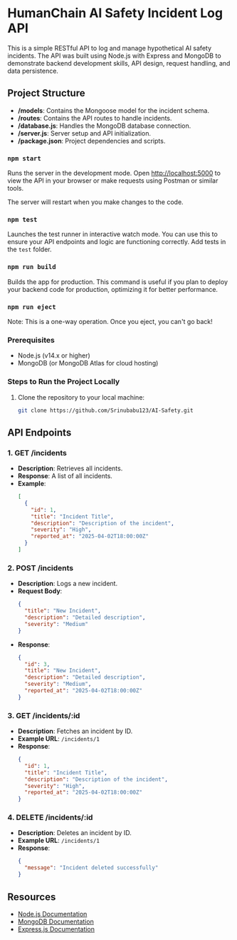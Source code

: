 # HumanChain AI Safety Incident Log API

This is a simple RESTful API to log and manage hypothetical AI safety incidents. The API was built using Node.js with Express and MongoDB to demonstrate backend development skills, API design, request handling, and data persistence.

## Project Structure
- **/models**: Contains the Mongoose model for the incident schema.
- **/routes**: Contains the API routes to handle incidents.
- **/database.js**: Handles the MongoDB database connection.
- **/server.js**: Server setup and API initialization.
- **/package.json**: Project dependencies and scripts.
### `npm start`
Runs the server in the development mode.
Open [http://localhost:5000](http://localhost:5000) to view the API in your browser or make requests using Postman or similar tools.

The server will restart when you make changes to the code.

### `npm test`
Launches the test runner in interactive watch mode.
You can use this to ensure your API endpoints and logic are functioning correctly. Add tests in the `test` folder.

### `npm run build`
Builds the app for production.
This command is useful if you plan to deploy your backend code for production, optimizing it for better performance.

### `npm run eject`
Note: This is a one-way operation. Once you eject, you can't go back!

### Prerequisites
- Node.js (v14.x or higher)
- MongoDB (or MongoDB Atlas for cloud hosting)

### Steps to Run the Project Locally

1. Clone the repository to your local machine:
   ```bash
   git clone https://github.com/Srinubabu123/AI-Safety.git
## API Endpoints

### 1. **GET /incidents**
   - **Description**: Retrieves all incidents.
   - **Response**: A list of all incidents.
   - **Example**:
     ```json
     [
       {
         "id": 1,
         "title": "Incident Title",
         "description": "Description of the incident",
         "severity": "High",
         "reported_at": "2025-04-02T18:00:00Z"
       }
     ]
     ```

### 2. **POST /incidents**
   - **Description**: Logs a new incident.
   - **Request Body**:
     ```json
     {
       "title": "New Incident",
       "description": "Detailed description",
       "severity": "Medium"
     }
     ```
   - **Response**:
     ```json
     {
       "id": 3,
       "title": "New Incident",
       "description": "Detailed description",
       "severity": "Medium",
       "reported_at": "2025-04-02T18:00:00Z"
     }
     ```

### 3. **GET /incidents/:id**
   - **Description**: Fetches an incident by ID.
   - **Example URL**: `/incidents/1`
   - **Response**:
     ```json
     {
       "id": 1,
       "title": "Incident Title",
       "description": "Description of the incident",
       "severity": "High",
       "reported_at": "2025-04-02T18:00:00Z"
     }
     ```

### 4. **DELETE /incidents/:id**
   - **Description**: Deletes an incident by ID.
   - **Example URL**: `/incidents/1`
   - **Response**:
     ```json
     {
       "message": "Incident deleted successfully"
     }
     ```
## Resources

- [Node.js Documentation](https://nodejs.org/en/docs/)
- [MongoDB Documentation](https://docs.mongodb.com/)
- [Express.js Documentation](https://expressjs.com/)
